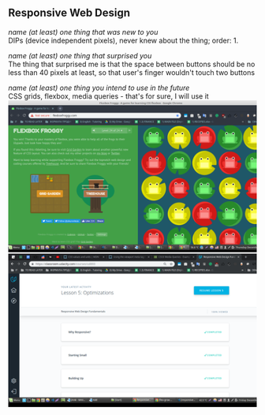 ## Responsive Web Design
*name (at least) one thing that was new to you*  
DIPs (device independent pixels), never knew about the thing; order: 1.

*name (at least) one thing that surprised you*  
The thing that surprised me is that the space between buttons should be no less than 40 pixels at least, so that user's finger wouldn't touch two buttons

*name (at least) one thing you intend to use in the future*  
CSS grids, flexbox, media queries - that's for sure, I will use it
![](image_2018-12-13_00-07-35.png)
![](image_2018-12-14_18-00-53.png)